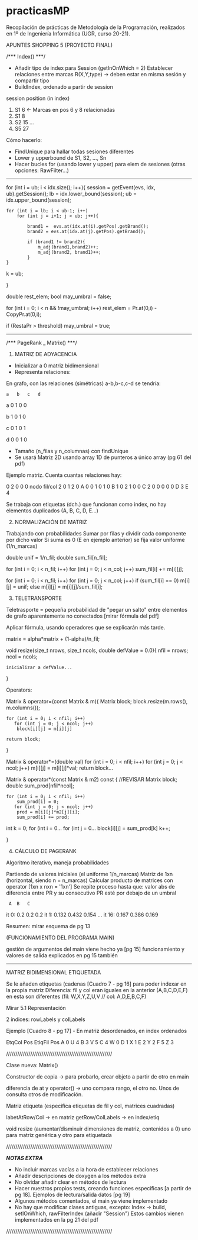 # practicasMP
Recopilación de prácticas de Metodología de la Programación, realizados en 1º de Ingeniería Informática (UGR, curso 20-21).

APUNTES SHOPPING 5 (PROYECTO FINAL)

/*** Index() ***/

- Añadir tipo de index para Session (getInOnWhich = 2)
	Establecer relaciones entre marcas R(X,Y,type) 
		-> deben estar en misma sesión y compartir tipo
- BuildIndex, ordenado a partir de session

session   position (in index)
1) S1	      6      <- Marcas en pos 6 y 8 relacionadas
2) S1	      8
3) S2       15
...
10) S5      27

Cómo hacerlo:
- FindUnique para hallar todas sesiones diferentes
- Lower y upperbound de S1, S2, ..., Sn
- Hacer bucles for (usando lower y upper) para elem de sesiones
(otras opciones: RawFilter...)


*******************************************************

for (int i = ub; i < idx.size(); i++){
	session = getEvent(evs, idx, ub).getSession();
	lb = idx.lower_bound(session);
	ub = idx.upper_bound(session);

	for (int i = lb; i < ub-1; i++)
		for (int j = i+1; j < ub; j++){

			brand1 =  evs.at(idx.at(i).getPos).getBrand();
			brand2 = evs.at(idx.at(j).getPos).getBrand();

			if (brand1 != brand2){
				m_adj(brand1,brand2)++;
				m_adj(brand2, brand1)++;
			}
	}
k = ub;


}


double rest_elem;
bool may_umbral = false;


for (int i = 0; i < n && !may_umbral; i++)
	rest_elem = Pr.at(0,i) - CopyPr.at(0,i);
	
if (RestaPr > threshold)
	may_umbral = true;




********************************************************

/*** PageRank _ Matrix() ***/

1. MATRIZ DE ADYACENCIA

- Inicializar a 0 matriz bidimensional
- Representa relaciones:

En grafo, con las relaciones (simétricas) a-b,b-c,c-d se tendría:

	a	b	c	d
a	0	1	0	0

b	1	0	1	0

c	0	1	0	1

d	0	0	1	0

- Tamaño (n_filas y n_columnas) con findUnique
- Se usará Matriz 2D usando array 1D de punteros a único array (pg 61 del pdf)

Ejemplo matriz. Cuenta cuantas relaciones hay:

0  2  0  0  0		nodo   fil/col
2  0  1  2  0		 A    	0
0  1  0  1  0		 B	    1
0  2  1  0  0		 C	    2
0  0  0  0  0		 D      3
			           E      4

Se trabaja con etiquetas (dch.) que funcionan como index, 
no hay elementos duplicados (A, B, C, D, E...)


2. NORMALIZACIÓN DE MATRIZ

Trabajando con probabilidades
Sumar por filas y dividir cada componente por dicho valor
Si suma es 0 (E en ejemplo anterior) se fija valor uniforme (1/n_marcas)

double unif = 1/n_fil;
double sum_fil[n_fil];

for (int i = 0; i < n_fil; i++)
  for (int j = 0; j < n_col; j++)
     sum_fil[i] += m[i][j];

for (int i = 0; i < n_fil; i++)
  for (int j = 0; j < n_col; j++)
      if (sum_fil[i] == 0)
         m[i][j] = unif;
      else
         m[i][j] = m[i][j]/sum_fil[i];
  


3. TELETRANSPORTE 

Teletrasporte = pequeña probabilidad de "pegar un salto" entre elementos
de grafo aparentemente no conectados [mirar fórmula del pdf]

Aplicar fórmula, usando operadores que se explicarán más tarde.

matrix = alpha*matrix + (1-alpha)/n_fil;

void resize(size_t nrows, size_t ncols, double defValue = 0.0){
	nfil = nrows;
	ncol = ncols;
	
	inicializar a defValue...
}

Operators:

Matrix & operator=(const Matrix & m){
	Matrix block;
	block.resize(m.rows(), m.columns());

	for (int i = 0; i < nfil; i++)
  	   for (int j = 0; j < ncol; j++)
		block[i][j] = m[i][j]

	return block;
}

Matrix & operator*=(double val)
	for (int i = 0; i < nfil; i++)
  	   for (int j = 0; j < ncol; j++)
		m[i][j] = m[i][j]*val;
return block...

Matrix & operator*(const Matrix & m2) const {  //REVISAR
	Matrix block;
	double sum_prod[nfil*ncol];

	for (int i = 0; i < nfil; i++)
		sum_prod[i] = 0;
  	   for (int j = 0; j < ncol; j++)
		prod = m[i][j]*m2[j][i];
		sum_prod[i] += prod;
	   
int k = 0;
for (int i = 0...
   for (int j = 0...
     block[i][j] = sum_prod[k]
     k++;


}





4. CÁLCULO DE PAGERANK

Algoritmo iterativo, maneja probabilidades

Partiendo de valores iniciales (el uniforme 1/n_marcas)
Matriz de 1xn (horizontal, siendo n = n_marcas)
Calcular producto de matrices con operator [1xn  x  nxn  = '1xn']
Se repite proceso hasta que: 
	valor abs de diferencia entre PR y su consecutivo PR 
	esté por debajo de un umbral

	 A	B	C	
it 0: 	 0.2	0.2	0.2
it 1: 	 0.132	0.432	0.154
...
it 16:	0.167	0.386	0.169

Resumen: mirar esquema de pg 13

(FUNCIONAMIENTO DEL PROGRAMA MAIN)

gestión de argumentos del main viene hecho ya [pg 15]
funcionamiento y valores de salida explicados en pg 15 también


****************************************************

MATRIZ BIDIMENSIONAL ETIQUETADA

Se le añaden etiquetas (cadenas  [Cuadro 7 - pg 16]
para poder indexar en la propia matriz
Diferencia: fil y col eran iguales en la anterior (A,B,C,D,E,F)
	    en esta son diferentes 
		(fil: W,X,Y,Z,U,V // col: A,D,E,B,C,F)

Mirar 5.1 Representación

2 índices: rowLabels y colLabels

Ejemplo [Cuadro 8 - pg 17] - En matriz desordenados, en index ordenados

EtqCol	 Pos      EtiqFil    Pos
A	  0	     U        4
B	  3	     V        5
C	  4 	     W        0
D	  1	     X        1
E	  2	     Y        2
F	  5	     Z	      3


/////////////////////////////////////////////////////////

Clase nueva: Matrix()

Constructor de copia -> para probarlo, crear objeto a partir de otro en main

diferencia de at y operator() -> uno compara rango, el otro no. 
Unos de consulta otros de modificación.

Matriz etiqueta (especifica etiquetas de fil y col, matrices cuadradas)

labetAtRow/Col -> en matriz
getRow/ColLabels -> en index/etiq

void resize (aumentar/disminuir dimensiones de matriz, contenidos a 0)
uno para matriz genérica y otro para etiquetada


/////////////////////////////////////////////////////////

***NOTAS EXTRA***

- No incluir marcas vacías a la hora de establecer relaciones
- Añadir descripciones de doxygen a los métodos extra
- No olvidar añadir clear en métodos de lectura
- Hacer nuestros propios tests, creando funciones específicas 
  [a partir de pg 18]. Ejemplos de lectura/salida datos [pg 19]
- Algunos métodos comentados, el main ya viene implementado
- No hay que modificar clases antiguas, excepto:
	Index -> build, setIOnWhich, rawFilterIndex (añadir "Session")
  Estos cambios vienen implementados en la pg 21 del pdf

/////////////////////////////////////////////////////////
